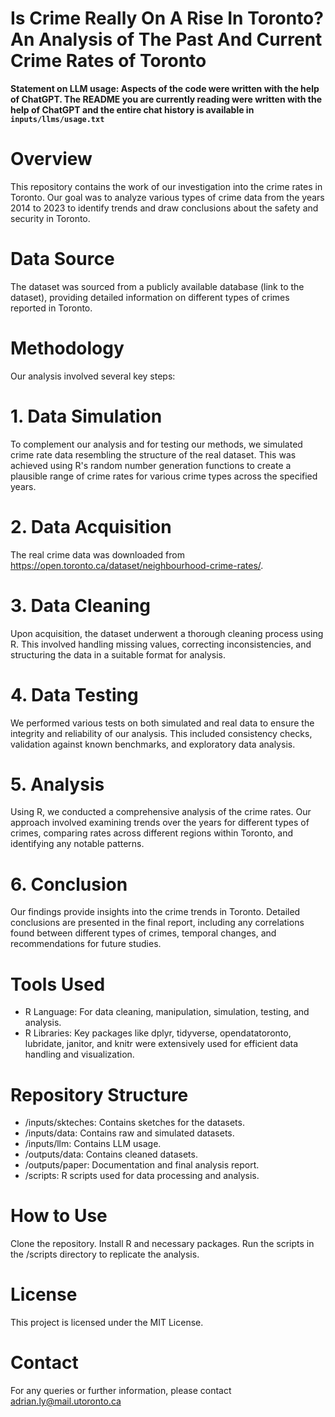 # Is Crime Really On A Rise In Toronto? An Analysis of The Past And Current Crime Rates of Toronto

**Statement on LLM usage: Aspects of the code were written with the help of ChatGPT. The README you are currently reading were written with the help of ChatGPT and the entire chat history is available in `inputs/llms/usage.txt`**

# Overview
This repository contains the work of our investigation into the crime rates in Toronto. Our goal was to analyze various types of crime data from the years 2014 to 2023 to identify trends and draw conclusions about the safety and security in Toronto.

# Data Source
The dataset was sourced from a publicly available database (link to the dataset), providing detailed information on different types of crimes reported in Toronto.

# Methodology
Our analysis involved several key steps:

# 1. Data Simulation
To complement our analysis and for testing our methods, we simulated crime rate data resembling the structure of the real dataset. This was achieved using R's random number generation functions to create a plausible range of crime rates for various crime types across the specified years.

# 2. Data Acquisition
The real crime data was downloaded from https://open.toronto.ca/dataset/neighbourhood-crime-rates/.

# 3. Data Cleaning
Upon acquisition, the dataset underwent a thorough cleaning process using R. This involved handling missing values, correcting inconsistencies, and structuring the data in a suitable format for analysis.
# 4. Data Testing
We performed various tests on both simulated and real data to ensure the integrity and reliability of our analysis. This included consistency checks, validation against known benchmarks, and exploratory data analysis.
# 5. Analysis
Using R, we conducted a comprehensive analysis of the crime rates. Our approach involved examining trends over the years for different types of crimes, comparing rates across different regions within Toronto, and identifying any notable patterns.
# 6. Conclusion
Our findings provide insights into the crime trends in Toronto. Detailed conclusions are presented in the final report, including any correlations found between different types of crimes, temporal changes, and recommendations for future studies.
# Tools Used
* R Language: For data cleaning, manipulation, simulation, testing, and analysis.
* R Libraries: Key packages like dplyr, tidyverse, opendatatoronto, lubridate, janitor, and knitr were extensively used for efficient data handling and visualization.
# Repository Structure
* /inputs/skteches: Contains sketches for the datasets.
* /inputs/data: Contains raw and simulated datasets.
* /inputs/llm: Contains LLM usage.
* /outputs/data: Contains cleaned datasets.
* /outputs/paper: Documentation and final analysis report.
* /scripts: R scripts used for data processing and analysis.

# How to Use
Clone the repository.
Install R and necessary packages.
Run the scripts in the /scripts directory to replicate the analysis.

# License
This project is licensed under the MIT License.

# Contact
For any queries or further information, please contact adrian.ly@mail.utoronto.ca

